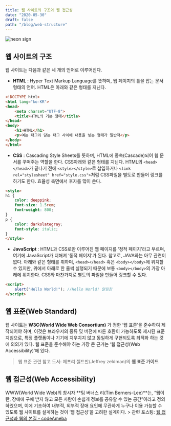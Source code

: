 ```yaml
---
title: 웹 사이트의 구조와 웹 접근성
date: "2020-05-30"
draft: false
path: "/blog/web-structure"
---
```


![neon sign](https://images.unsplash.com/photo-1496449903678-68ddcb189a24?ixlib=rb-1.2.1&ixid=eyJhcHBfaWQiOjEyMDd9&auto=format&fit=crop&w=1950&q=80)

## 웹 사이트의 구조
웹 사이트는 다음과 같은 세 개의 언어로 이루어진다.
- **HTML** : Hyper Text Markup Language를 뜻하며, 웹 페이지의 틀을 잡는 문서 형태의 언어. HTML은 아래와 같은 형태를 지닌다.

```html
<!DOCTYPE html>
<html lang="ko-KR">
<head>
    <meta charset="UTF-8">
    <title>HTML의 기본 형태</title>
</head>
<body>
    <h1>HTML</h1>
    <p>여는 태그와 닫는 태그 사이에 내용을 넣는 형태가 일반적</p>
</body>
</html>
```

- **CSS** : Cascading Style Sheets를 뜻하며, HTML에 종속(Cascade)되어 웹 문서를 꾸며주는 역할을 한다. CSS아래와 같은 형태를 지닌다. HTML의 `<head></head>`가 끝나기 전에 `<style></style>`로 삽입하거나 `<link rel="stylesheet" href="style.css">`처럼 CSS파일을 별도로 만들어 링크를 하기도 한다. 효율성 측면에서 후자를 많이 쓴다.

```html
<style>
h1 {
    color: deeppink;
    font-size: 1.5rem;
    font-weight: 800;
}
p {
    color: darkslategray;
    font-style: italic;
}
</style>
```

- **JavaScript** : HTML과 CSS로만 이루어진 웹 페이지를 ‘정적 페이지’라고 부르며, 여기에 JavaScript가 더해져 ‘동적 페이지’가 된다. 참고로, JAVA와는 아무 관련이 없다. 아래와 같은 형태를 취하며, `<head></head>` 혹은 `<body></body>`에 위치할 수 있지만, 위에서 아래로 한 줄씩 실행되기 때문에 보통 `<body></body>`의 가장 아래에 위치한다. CSS와 마찬가지로 별도의 파일을 만들어 링크할 수 있다.

```html
<script>
    alert("Hello World!"); //Hello World! 알림창
</script>
```

## 웹 표준(Web Standard)
웹 사이트는 **W3C(World Wide Web Consortium)** 가 정한 ‘웹 표준’을 준수하여 제작되어야 하며, 이것은 브라우저의 종류 및 버전에 따른 호환이 가능하도록 제시된 표준 지침으로, 특정 플랫폼이나 기기에 치우치지 않고 동일하게 구현되도록 최적화 하는 것에 의의가 있다.  웹 표준을 준수해야 하는 가장 큰 근거는 ‘웹 접근성(Web Accessibility)’에 있다.
> 웹 표준 관련 참고 도서: 제프리 젤드만(Jeffrey zeldman)의 **웹 표준 가이드**


## 웹 접근성(Web Accessibility)
WWW(World Wide Web)의 창시자 **팀 버너스 리(Tim Berners-Lee)**는, “웹이란, 장애에 구애 받지 않고 모든 사람이 손쉽게 정보를 공유할 수 있는 공간”이라고 정의 하였으며, 이에 기초하여 내부적, 외부적 장애 요인에 무관하게 누구나 이용 가능할 수 있도록 웹 사이트를 설계하는 것이 ‘웹 접근성’을 고려한 설계이다.
    > 관련 포스팅:  [웹 접근성과 웹의 본질 - codeAmeba](https://codeameba.github.io/2019/04/11/2019-04-11-COLUMN-01/)
